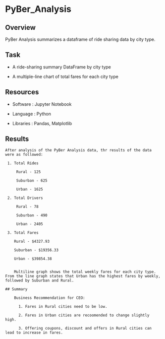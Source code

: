 # PyBer_Analysis
## Overview

  PyBer Analysis summarizes a dataframe of ride sharing data by city type. 
  
  
## Task
  
  - A ride-sharing summary DataFrame by city type
  
  - A multiple-line chart of total fares for each city type
  
## Resources

  - Software : Jupyter Notebook
  
  - Language : Python
  
  - Libraries : Pandas, Matplotlib
  
  
## Results

    After analysis of the PyBer Analysis data, thr results of the data were as followed:
    
     1. Total Rides
      
         Rural - 125
        
         Suburban - 625
        
         Urban - 1625
        
     2. Total Drivers
      
         Rural - 78
        
         Suburban - 490
        
         Urban - 2405
        
     3. Total Fares
     
        Rural - $4327.93
        
        Suburban - $19356.33
        
        Urban - $39854.38
        
        
        Multiline graph shows the total weekly fares for each city type. From the line graph states that Urban has the highest fares by weekly, followed by Suburban and Rural.
        
    ## Summary
    
        Business Recommendation for CEO:
        
          1. Fares in Rural cities need to be low.
          
          2. Fares in Urban cities are recoomended to change slightly high.
          
          3. Offering coupons, discount and offers in Rural cities can lead to increase in fares.
        
        
       
      
      
      
        
    
    
